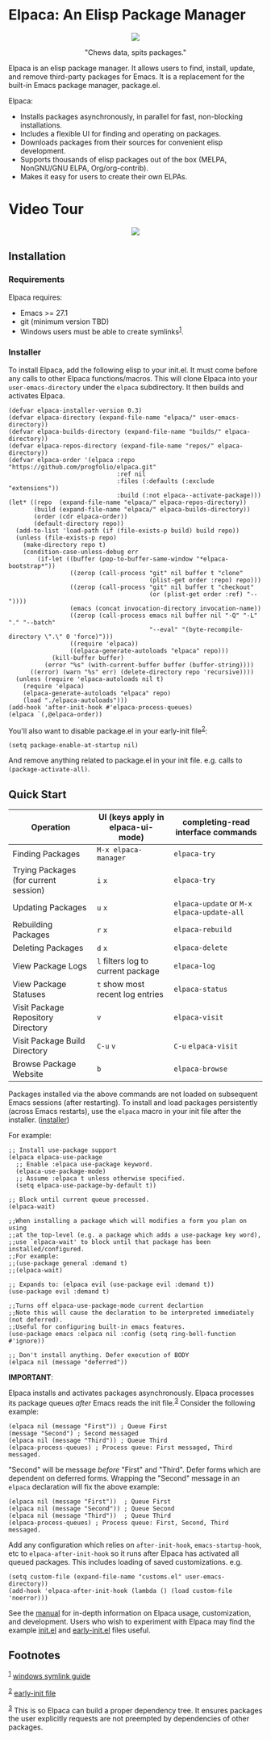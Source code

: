 # Elpaca: An Elisp Package Manager

<p align="center"><img src="./images/elpaca.svg"/></p>

<p align="center">"Chews data, spits packages."</p>

Elpaca is an elisp package manager. It allows users to find, install, update, and remove third-party packages for Emacs. It is a replacement for the built-in Emacs package manager, package.el.

Elpaca:

-   Installs packages asynchronously, in parallel for fast, non-blocking installations.
-   Includes a flexible UI for finding and operating on packages.
-   Downloads packages from their sources for convenient elisp development.
-   Supports thousands of elisp packages out of the box (MELPA, NonGNU/GNU ELPA, Org/org-contrib).
-   Makes it easy for users to create their own ELPAs.


# Video Tour

<p align="center"><a href="https://www.youtube.com/watch?v=5Ud-TE3iIQY"><img src="./images/elpaca-manager-install.gif"/></a></p>


## Installation


### Requirements

Elpaca requires:

-   Emacs >= 27.1
-   git (minimum version TBD)
-   Windows users must be able to create symlinks<sup><a id="fnr.1" class="footref" href="#fn.1" role="doc-backlink">1</a></sup>.


<a id="installer"></a>

### Installer

To install Elpaca, add the following elisp to your init.el. It must come before any calls to other Elpaca functions/macros. This will clone Elpaca into your `user-emacs-directory` under the `elpaca` subdirectory. It then builds and activates Elpaca.

```emacs-lisp
(defvar elpaca-installer-version 0.3)
(defvar elpaca-directory (expand-file-name "elpaca/" user-emacs-directory))
(defvar elpaca-builds-directory (expand-file-name "builds/" elpaca-directory))
(defvar elpaca-repos-directory (expand-file-name "repos/" elpaca-directory))
(defvar elpaca-order '(elpaca :repo "https://github.com/progfolio/elpaca.git"
                              :ref nil
                              :files (:defaults (:exclude "extensions"))
                              :build (:not elpaca--activate-package)))
(let* ((repo  (expand-file-name "elpaca/" elpaca-repos-directory))
       (build (expand-file-name "elpaca/" elpaca-builds-directory))
       (order (cdr elpaca-order))
       (default-directory repo))
  (add-to-list 'load-path (if (file-exists-p build) build repo))
  (unless (file-exists-p repo)
    (make-directory repo t)
    (condition-case-unless-debug err
        (if-let ((buffer (pop-to-buffer-same-window "*elpaca-bootstrap*"))
                 ((zerop (call-process "git" nil buffer t "clone"
                                       (plist-get order :repo) repo)))
                 ((zerop (call-process "git" nil buffer t "checkout"
                                       (or (plist-get order :ref) "--"))))
                 (emacs (concat invocation-directory invocation-name))
                 ((zerop (call-process emacs nil buffer nil "-Q" "-L" "." "--batch"
                                       "--eval" "(byte-recompile-directory \".\" 0 'force)")))
                 ((require 'elpaca))
                 ((elpaca-generate-autoloads "elpaca" repo)))
            (kill-buffer buffer)
          (error "%s" (with-current-buffer buffer (buffer-string))))
      ((error) (warn "%s" err) (delete-directory repo 'recursive))))
  (unless (require 'elpaca-autoloads nil t)
    (require 'elpaca)
    (elpaca-generate-autoloads "elpaca" repo)
    (load "./elpaca-autoloads")))
(add-hook 'after-init-hook #'elpaca-process-queues)
(elpaca `(,@elpaca-order))
```

You'll also want to disable package.el in your early-init file<sup><a id="fnr.2" class="footref" href="#fn.2" role="doc-backlink">2</a></sup>:

```emacs-lisp
(setq package-enable-at-startup nil)
```

And remove anything related to package.el in your init file. e.g. calls to `(package-activate-all)`.


## Quick Start

| Operation                             | UI (keys apply in elpaca-ui-mode)  | completing-read interface commands           |
|------------------------------------- |---------------------------------- |-------------------------------------------- |
| Finding Packages                      | `M-x elpaca-manager`               | `elpaca-try`                                 |
| Trying Packages (for current session) | `i` `x`                            | `elpaca-try`                                 |
| Updating Packages                     | `u` `x`                            | `elpaca-update` or `M-x` `elpaca-update-all` |
| Rebuilding Packages                   | `r` `x`                            | `elpaca-rebuild`                             |
| Deleting Packages                     | `d` `x`                            | `elpaca-delete`                              |
| View Package Logs                     | `l` filters log to current package | `elpaca-log`                                 |
| View Package Statuses                 | `t` show most recent log entries   | `elpaca-status`                              |
| Visit Package Repository Directory    | `v`                                | `elpaca-visit`                               |
| Visit Package Build Directory         | `C-u` `v`                          | `C-u` `elpaca-visit`                         |
| Browse Package Website                | `b`                                | `elpaca-browse`                              |

Packages installed via the above commands are not loaded on subsequent Emacs sessions (after restarting). To install and load packages persistently (across Emacs restarts), use the `elpaca` macro in your init file after the installer. ([installer](#installer))

For example:

```emacs-lisp
;; Install use-package support
(elpaca elpaca-use-package
  ;; Enable :elpaca use-package keyword.
  (elpaca-use-package-mode)
  ;; Assume :elpaca t unless otherwise specified.
  (setq elpaca-use-package-by-default t))

;; Block until current queue processed.
(elpaca-wait)

;;When installing a package which will modifies a form you plan on using
;;at the top-level (e.g. a package which adds a use-package key word),
;;use `elpaca-wait' to block until that package has been installed/configured.
;;For example:
;;(use-package general :demand t)
;;(elpaca-wait)

;; Expands to: (elpaca evil (use-package evil :demand t))
(use-package evil :demand t)

;;Turns off elpaca-use-package-mode current declartion
;;Note this will cause the declaration to be interpreted immediately (not deferred).
;;Useful for configuring built-in emacs features.
(use-package emacs :elpaca nil :config (setq ring-bell-function #'ignore))

;; Don't install anything. Defer execution of BODY
(elpaca nil (message "deferred"))
```

**IMPORTANT**:

Elpaca installs and activates packages asynchronously. Elpaca processes its package queues *after* Emacs reads the init file.<sup><a id="fnr.3" class="footref" href="#fn.3" role="doc-backlink">3</a></sup> Consider the following example:

```emacs-lisp
(elpaca nil (message "First")) ; Queue First
(message "Second") ; Second messaged
(elpaca nil (message "Third")) ; Queue Third
(elpaca-process-queues) ; Process queue: First messaged, Third messaged.
```

"Second" will be message *before* "First" and "Third". Defer forms which are dependent on deferred forms. Wrapping the "Second" message in an `elpaca` declaration will fix the above example:

```emacs-lisp
(elpaca nil (message "First"))  ; Queue First
(elpaca nil (message "Second")) ; Queue Second
(elpaca nil (message "Third"))  ; Queue Third
(elpaca-process-queues) ; Process queue: First, Second, Third messaged.
```

Add any configuration which relies on `after-init-hook`, `emacs-startup-hook`, etc to `elpaca-after-init-hook` so it runs after Elpaca has activated all queued packages. This includes loading of saved customizations. e.g.

```emacs-lisp
(setq custom-file (expand-file-name "customs.el" user-emacs-directory))
(add-hook 'elpaca-after-init-hook (lambda () (load custom-file 'noerror)))
```

See the [manual](./doc/manual.md) for in-depth information on Elpaca usage, customization, and development. Users who wish to experiment with Elpaca may find the example [init.el](./doc/init.el) and [early-init.el](./doc/early-init.el) files useful.

## Footnotes

<sup><a id="fn.1" class="footnum" href="#fnr.1">1</a></sup> [windows symlink guide](https://www.howtogeek.com/16226/complete-guide-to-symbolic-links-symlinks-on-windows-or-linux/)

<sup><a id="fn.2" class="footnum" href="#fnr.2">2</a></sup> [early-init file](https://www.gnu.org/software/emacs/manual/html_node/emacs/Early-Init-File.html)

<sup><a id="fn.3" class="footnum" href="#fnr.3">3</a></sup> This is so Elpaca can build a proper dependency tree. It ensures packages the user explicitly requests are not preempted by dependencies of other packages.

